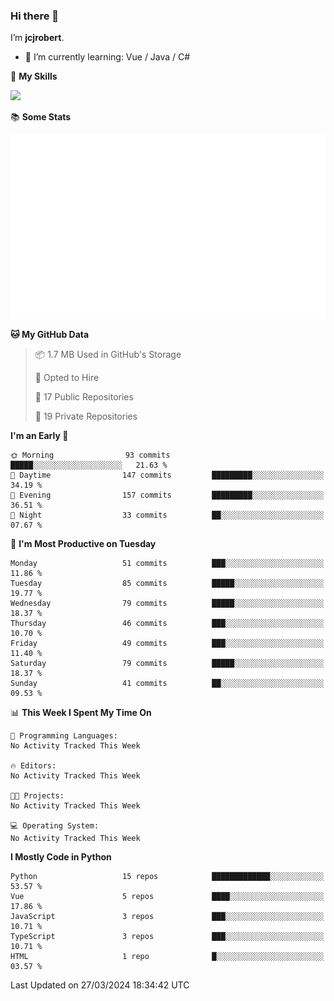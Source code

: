 ### Hi there 👋

I’m **jcjrobert**.

- 🌱 I’m currently learning: Vue / Java / C#

🌟 **My Skills**

![](https://img.shields.io/badge/-Python-3e74a2?style=flat-square&logo=Python&logoColor=fff)

📚 **Some Stats**

![](https://github.com/jcjrobert/github-stats/blob/master/generated/overview.svg)

<!--START_SECTION:waka-->
**🐱 My GitHub Data** 

> 📦 1.7 MB Used in GitHub's Storage 
 > 
> 💼 Opted to Hire
 > 
> 📜 17 Public Repositories 
 > 
> 🔑 19 Private Repositories 
 > 
**I'm an Early 🐤** 

```text
🌞 Morning                93 commits          █████░░░░░░░░░░░░░░░░░░░░   21.63 % 
🌆 Daytime                147 commits         █████████░░░░░░░░░░░░░░░░   34.19 % 
🌃 Evening                157 commits         █████████░░░░░░░░░░░░░░░░   36.51 % 
🌙 Night                  33 commits          ██░░░░░░░░░░░░░░░░░░░░░░░   07.67 % 
```
📅 **I'm Most Productive on Tuesday** 

```text
Monday                   51 commits          ███░░░░░░░░░░░░░░░░░░░░░░   11.86 % 
Tuesday                  85 commits          █████░░░░░░░░░░░░░░░░░░░░   19.77 % 
Wednesday                79 commits          █████░░░░░░░░░░░░░░░░░░░░   18.37 % 
Thursday                 46 commits          ███░░░░░░░░░░░░░░░░░░░░░░   10.70 % 
Friday                   49 commits          ███░░░░░░░░░░░░░░░░░░░░░░   11.40 % 
Saturday                 79 commits          █████░░░░░░░░░░░░░░░░░░░░   18.37 % 
Sunday                   41 commits          ██░░░░░░░░░░░░░░░░░░░░░░░   09.53 % 
```


📊 **This Week I Spent My Time On** 

```text
💬 Programming Languages: 
No Activity Tracked This Week

🔥 Editors: 
No Activity Tracked This Week

🐱‍💻 Projects: 
No Activity Tracked This Week

💻 Operating System: 
No Activity Tracked This Week
```

**I Mostly Code in Python** 

```text
Python                   15 repos            █████████████░░░░░░░░░░░░   53.57 % 
Vue                      5 repos             ████░░░░░░░░░░░░░░░░░░░░░   17.86 % 
JavaScript               3 repos             ███░░░░░░░░░░░░░░░░░░░░░░   10.71 % 
TypeScript               3 repos             ███░░░░░░░░░░░░░░░░░░░░░░   10.71 % 
HTML                     1 repo              █░░░░░░░░░░░░░░░░░░░░░░░░   03.57 % 
```




 Last Updated on 27/03/2024 18:34:42 UTC
<!--END_SECTION:waka-->
